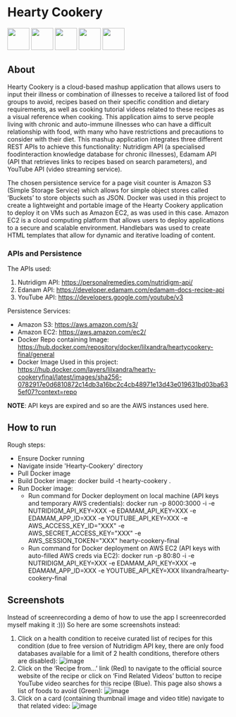 # Hearty Cookery
<img src="https://github.com/user-attachments/assets/5fbb249a-7acf-47d8-a9ba-c634cd4b5973" width="50" /> <img src="https://github.com/user-attachments/assets/5fbb249a-7acf-47d8-a9ba-c634cd4b5973" width="50" /> <img src="https://github.com/user-attachments/assets/5fbb249a-7acf-47d8-a9ba-c634cd4b5973" width="50" /> <img src="https://github.com/user-attachments/assets/5fbb249a-7acf-47d8-a9ba-c634cd4b5973" width="50" /> <img src="https://github.com/user-attachments/assets/5fbb249a-7acf-47d8-a9ba-c634cd4b5973" width="50" />

## About 
Hearty Cookery is a cloud-based mashup application that allows users to input their illness or combination of illnesses to receive a tailored list of food groups to avoid, recipes based on their specific condition and dietary requirements, as well as cooking tutorial videos related to these recipes as a visual reference when cooking. This application aims to serve people living with chronic and auto-immune illnesses who can have a difficult relationship with food, with many who have restrictions and precautions to consider with their diet. This mashup application integrates three different REST APIs to achieve this functionality: Nutridigm API (a specialised foodinteraction knowledge database for chronic illnesses), Edamam API (API that retrieves links to recipes based on search parameters), and YouTube API (video streaming service).

The chosen persistence service for a page visit counter is Amazon S3 (Simple Storage Service) which allows for simple object stores called ‘Buckets’ to store objects such as JSON. Docker was used in this project to create a lightweight and portable image of the Hearty Cookery application to deploy it on VMs such as Amazon EC2, as was used in this case. Amazon EC2 is a cloud computing platform that allows users to deploy applications to a secure and scalable environment. Handlebars was used to create HTML templates that allow for dynamic and iterative loading of content.

### APIs and Persistence 
The APIs used:
1. Nutridigm API: https://personalremedies.com/nutridigm-api/
2. Edanam API: https://developer.edamam.com/edamam-docs-recipe-api
3. YouTube API: https://developers.google.com/youtube/v3
   
Persistence Services:
* Amazon S3: https://aws.amazon.com/s3/
* Amazon EC2: https://aws.amazon.com/ec2/
* Docker Repo containing Image: https://hub.docker.com/repository/docker/lilxandra/heartycookery-final/general
* Docker Image Used in this project: https://hub.docker.com/layers/lilxandra/hearty-cookeryfinal/latest/images/sha256-0782917e0d6810872c14db3a16bc2c4cb48971e13d43e019631bd03ba635ef07?context=repo

**NOTE**: API keys are expired and so are the AWS instances used here.

## How to run
Rough steps:
* Ensure Docker running
* Navigate inside 'Hearty-Cookery' directory
* Pull Docker image
* Build Docker image: docker build -t hearty-cookery .
* Run Docker image:
  * Run command for Docker deployment on local machine (API keys and temporary AWS credentials):
    docker run -p 8000:3000 -i -e NUTRIDIGM_API_KEY=XXX -e EDAMAM_API_KEY=XXX -e EDAMAM_APP_ID=XXX -e YOUTUBE_API_KEY=XXX -e AWS_ACCESS_KEY_ID="XXX" -e AWS_SECRET_ACCESS_KEY="XXX" -e AWS_SESSION_TOKEN="XXX" hearty-cookery-final
  * Run command for Docker deployment on AWS EC2 (API keys with auto-filled AWS creds via EC2):
    docker run -p 80:80 -i -e NUTRIDIGM_API_KEY=XXX -e EDAMAM_API_KEY=XXX -e EDAMAM_APP_ID=XXX -e YOUTUBE_API_KEY=XXX lilxandra/hearty-cookery-final

## Screenshots
Instead of screenrecording a demo of how to use the app I screenrecorded myself making it :))) So here are some screenshots instead:
1. Click on a health condition to receive curated list of recipes for this condition (due to free version of Nutridigm API key, there are only food databases available for a limit of 2 health conditions, therefore others are disabled):
![image](https://github.com/user-attachments/assets/10df7b9f-3cf2-402f-aacd-7582fc56b4ed)
2. Click on the ‘Recipe from…’ link (Red) to navigate to the official source website of the recipe or click on ‘Find Related Videos’ button to recipe YouTube video searches for this recipe (Blue). This page also shows a list of foods to avoid (Green):
![image](https://github.com/user-attachments/assets/079bef7c-61a2-4f55-93eb-0fd530aff9b5)
3. Click on a card (containing thumbnail image and video title) navigate to that related video:
![image](https://github.com/user-attachments/assets/88a03f16-8488-4506-96b3-0273fc5f9474)
